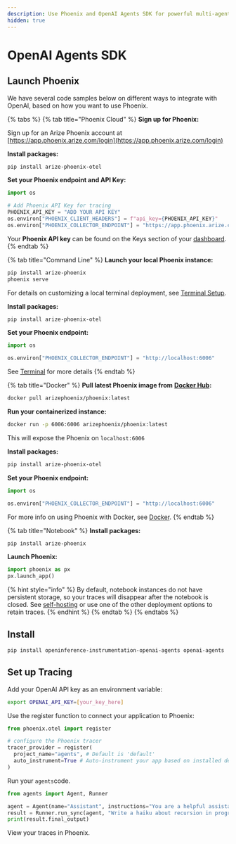 ```yaml
---
description: Use Phoenix and OpenAI Agents SDK for powerful multi-agent tracing
hidden: true
---
```


# OpenAI Agents SDK

## Launch Phoenix

We have several code samples below on different ways to integrate with OpenAI, based on how you want to use Phoenix.

{% tabs %}
{% tab title="Phoenix Cloud" %}
**Sign up for Phoenix:**

Sign up for an Arize Phoenix account at [https://app.phoenix.arize.com/login](https://app.phoenix.arize.com/login)

**Install packages:**

```bash
pip install arize-phoenix-otel
```

**Set your Phoenix endpoint and API Key:**

```python
import os

# Add Phoenix API Key for tracing
PHOENIX_API_KEY = "ADD YOUR API KEY"
os.environ["PHOENIX_CLIENT_HEADERS"] = f"api_key={PHOENIX_API_KEY}"
os.environ["PHOENIX_COLLECTOR_ENDPOINT"] = "https://app.phoenix.arize.com"
```

Your **Phoenix API key** can be found on the Keys section of your [dashboard](https://app.phoenix.arize.com).
{% endtab %}

{% tab title="Command Line" %}
**Launch your local Phoenix instance:**

```bash
pip install arize-phoenix
phoenix serve
```

For details on customizing a local terminal deployment, see [Terminal Setup](https://arize.com/docs/phoenix/setup/environments#terminal).

**Install packages:**

```bash
pip install arize-phoenix-otel
```

**Set your Phoenix endpoint:**

```python
import os

os.environ["PHOENIX_COLLECTOR_ENDPOINT"] = "http://localhost:6006"
```

See [Terminal](../../environments.md#terminal) for more details
{% endtab %}

{% tab title="Docker" %}
**Pull latest Phoenix image from** [**Docker Hub**](https://hub.docker.com/r/arizephoenix/phoenix)**:**

```bash
docker pull arizephoenix/phoenix:latest
```

**Run your containerized instance:**

```bash
docker run -p 6006:6006 arizephoenix/phoenix:latest
```

This will expose the Phoenix on `localhost:6006`

**Install packages:**

```bash
pip install arize-phoenix-otel
```

**Set your Phoenix endpoint:**

```python
import os

os.environ["PHOENIX_COLLECTOR_ENDPOINT"] = "http://localhost:6006"
```

For more info on using Phoenix with Docker, see [Docker](https://arize.com/docs/phoenix/self-hosting/deployment-options/docker).
{% endtab %}

{% tab title="Notebook" %}
**Install packages:**

```bash
pip install arize-phoenix
```

**Launch Phoenix:**

```python
import phoenix as px
px.launch_app()
```

{% hint style="info" %}
By default, notebook instances do not have persistent storage, so your traces will disappear after the notebook is closed. See [self-hosting](https://arize.com/docs/phoenix/self-hosting) or use one of the other deployment options to retain traces.
{% endhint %}
{% endtab %}
{% endtabs %}

## Install

```bash
pip install openinference-instrumentation-openai-agents openai-agents
```

## Set up Tracing

Add your OpenAI API key as an environment variable:

```bash
export OPENAI_API_KEY=[your_key_here]
```

Use the register function to connect your application to Phoenix:

```python
from phoenix.otel import register

# configure the Phoenix tracer
tracer_provider = register(
  project_name="agents", # Default is 'default'
  auto_instrument=True # Auto-instrument your app based on installed dependencies
)
```

Run your `agents`code.

```python
from agents import Agent, Runner

agent = Agent(name="Assistant", instructions="You are a helpful assistant")
result = Runner.run_sync(agent, "Write a haiku about recursion in programming.")
print(result.final_output)
```

View your traces in Phoenix.
